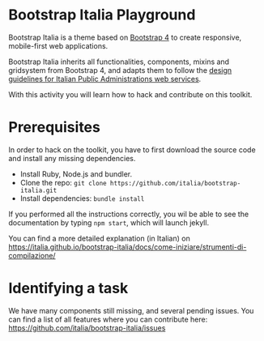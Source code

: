 # Bootstrap Italia Playground

Bootstrap Italia is a theme based on [Bootstrap 4](https://getbootstrap.com/docs/4.0/getting-started/introduction/) to create responsive, mobile-first web applications.

Bootstrap Italia inherits all functionalities, components, mixins and gridsystem from Bootstrap 4, and adapts them to follow the [design guidelines for Italian Public Administrations web services](https://design-italia.readthedocs.io/it/stable/index.html).

With this activity you will learn how to hack and contribute on this toolkit.


# Prerequisites

In order to hack on the toolkit, you have to first download the source code and install any missing dependencies.

* Install Ruby, Node.js and bundler.
* Clone the repo: `git clone https://github.com/italia/bootstrap-italia.git`
* Install dependencies: `bundle install`

If you performed all the instructions correctly, you wil be able to see the documentation by typing `npm start`, which will launch jekyll.

You can find a more detailed explanation (in Italian) on https://italia.github.io/bootstrap-italia/docs/come-iniziare/strumenti-di-compilazione/

# Identifying a task

We have many components still missing, and several pending issues.
You can find a list of all features where you can contribute here: https://github.com/italia/bootstrap-italia/issues
